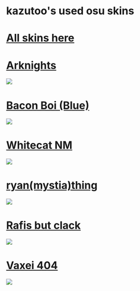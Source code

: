 # kazutoo's used osu skins
# [All skins here](https://mega.nz/folder/rdom2bZZ#6fBgjw7efVp6ODl0glAXFQ)


# [Arknights](https://mega.nz/file/uRhwACqB#KJ2hYnvcC0yPRx0_iIJPA7vVWDOuTV3H1OghHLM3Ho0)
![](https://i.ibb.co/cLVkL4w/screenshot617.jpg)


# [Bacon Boi (Blue)](https://mega.nz/file/XA52kR5D#GBKNqtxOELjRPETiw7tWPIc-QQuCnyNCHrY_mfDufBA)
![](https://i.ibb.co/DtdbkLY/screenshot604.jpg)

# [Whitecat NM](https://mega.nz/file/XBwGEbJB#2LRSDbnwsmVFhrAymDpDBtGsPqYCc17cz_j94BVhqAc)
![](https://i.ibb.co/hfg1C34/screenshot602.jpg)

# [ryan(mystia)thing](https://mega.nz/file/vcxAiBYC#TKbjHWUB9JZ1AHbuHtCHXomGoIRV5Yg6D9k9S8BeMjg)
![](https://camo.githubusercontent.com/1f506d10d3d9edea4277c6155effa34869f504fce196646984a5c2072410e544/68747470733a2f2f6f73752e7070792e73682f73732f31353837313533342f33626637)


# [Rafis but clack](https://mega.nz/file/rYxwRLAQ#0hNc9ZUZl8ZStfEgAnggONWeLad5q6mgQbcLFUpasPI)
![](https://camo.githubusercontent.com/7e2b07886ffb1f7fe26444d024dffd8368e7587cff78e2274fb95326583a3af0/68747470733a2f2f6f73752e7070792e73682f73732f31343536393936392f64303161)


# [Vaxei 404](https://mega.nz/file/Tdo0iZzD#XfzE3A8DE15UO91_5nbqBE3QZU6lby2NfdcPikm8MLI)
![](https://camo.githubusercontent.com/afb6308c11b0c1c1f2a8150d3bc763f6e860af0c107793cbd4bde6afe2e67ef8/68747470733a2f2f6f73752e7070792e73682f73732f31333438383938392f61373661)

